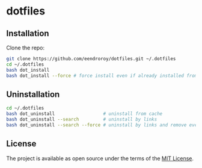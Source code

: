 # dotfiles
 
## Installation

Clone the repo:

```bash
git clone https://github.com/eendroroy/dotfiles.git ~/.dotfiles
cd ~/.dotfiles
bash dot_install 
bash dot_install --force # force install even if already installed from different source
```

## Uninstallation

```bash
cd ~/.dotfiles
bash dot_uninstall                  # uninstall from cache
bash dot_uninstall --search         # uninstall by links
bash dot_uninstall --search --force # uninstall by links and remove even if installed from different source
```

## License

The project is available as open source under the terms of the [MIT License](http://opensource.org/licenses/MIT).
